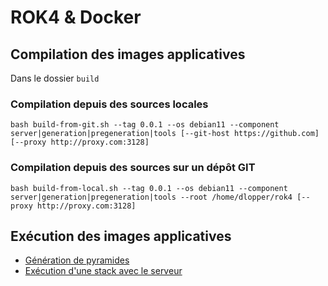 # ROK4 & Docker

## Compilation des images applicatives

Dans le dossier `build`

### Compilation depuis des sources locales

`bash build-from-git.sh --tag 0.0.1 --os debian11 --component server|generation|pregeneration|tools [--git-host https://github.com] [--proxy http://proxy.com:3128]`

### Compilation depuis des sources sur un dépôt GIT

`bash build-from-local.sh --tag 0.0.1 --os debian11 --component server|generation|pregeneration|tools --root /home/dlopper/rok4 [--proxy http://proxy.com:3128]`

## Exécution des images applicatives

* [Génération de pyramides](./run/datasets/README.md)
* [Exécution d'une stack avec le serveur](./run/server/README.md)